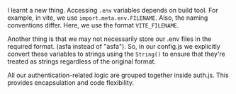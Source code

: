 I learnt a new thing. Accessing `.env` variables depends on build tool. For example, in vite, we use `import.meta.env.FILENAME`. Also, the naming conventions differ. Here, we use the format `VITE_FILENAME`.

Another thing is that we may not necessarily store our .env files in the required format. (asfa instead of "asfa"). So, in our config.js we explicitly convert these variables to strings using the `String()` to ensure that they're treated as strings regardless of the original format.

All our authentication-related logic are grouped together inside auth.js. This provides encapsulation and code flexibility.